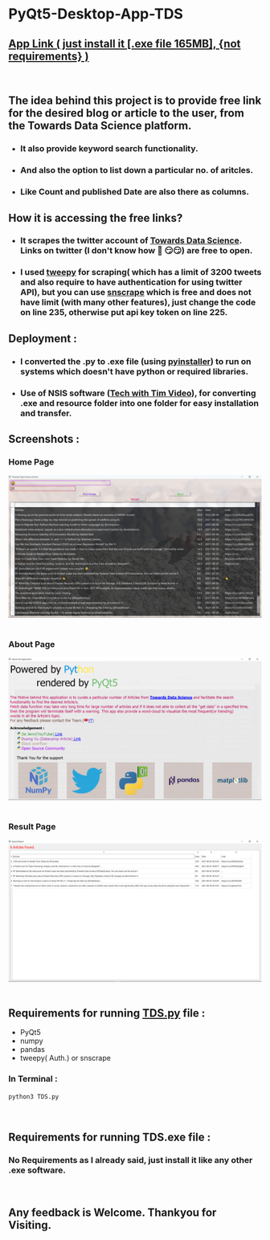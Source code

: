 # PyQt5-Desktop-App-TDS

## **[App Link ( just install it [.exe file 165MB], {not requirements} )](https://drive.google.com/file/d/1R8HqzhDboD9iiafNJtBPOewwSjwN0FS0/view?usp=sharing)**
<br>

## The idea behind this project is to provide free link for the desired blog or article to the user, from the **Towards Data Science** platform.

- ### It also provide keyword search functionality.
- ### And also the option to list down a particular no. of aritcles.
- ### Like Count and published Date are also there as columns.

## How it is accessing the free links?
- ### It scrapes the twitter account of **[Towards Data Science](https://twitter.com/tdatascience)**. Links on twitter (I don't know how 💃  😏😏) are free to open.
- ### I used **[tweepy](https://docs.tweepy.org/en/stable/)** for scraping( which has a limit of 3200 tweets and also require to have authentication for using twitter API), but you can use **[snscrape](https://github.com/JustAnotherArchivist/snscrape)** which is free and does not have limit (with many other features), just change the code on **line 235**, otherwise put api key token on **line 225**.

## Deployment : 
- ### I converted the **.py** to **.exe** file (using **[pyinstaller](https://pyinstaller.readthedocs.io/en/stable/)**) to run on systems which doesn't have **python** or **required libraries**.

- ### Use of NSIS software ([Tech with Tim Video]((https://youtu.be/UZX5kH72Yx4))), for converting **.exe and resource folder** into **one folder** for easy installation  and transfer.
## Screenshots :

### Home Page

![](res/ss1.png)
<br><br>

### About Page

![](res/ss2.png)
<br><br>

### Result Page

![](res/ss3.png)
<br><br>

## Requirements for running **[TDS.py]()** file : 
- PyQt5
- numpy
- pandas
- tweepy( Auth.) or snscrape
### In Terminal : 
```bash
python3 TDS.py
```
<br>

## Requirements for running **TDS.exe** file : 
### **No Requirements** as I already said, just install it like any other **.exe software**.

<br>

## Any feedback is Welcome. Thankyou for Visiting.